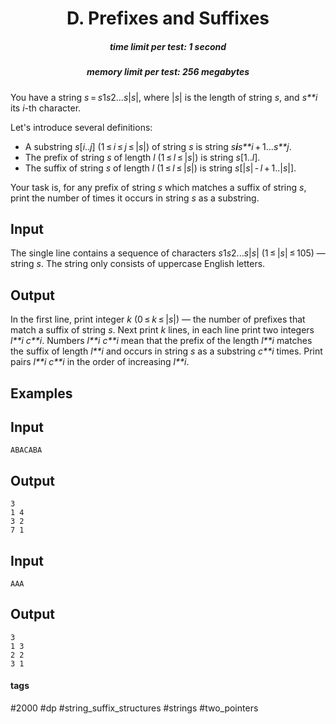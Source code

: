 <h1 style='text-align: center;'> D. Prefixes and Suffixes</h1>

<h5 style='text-align: center;'>time limit per test: 1 second</h5>
<h5 style='text-align: center;'>memory limit per test: 256 megabytes</h5>

You have a string *s* = *s*1*s*2...*s*|*s*|, where |*s*| is the length of string *s*, and *s**i* its *i*-th character. 

Let's introduce several definitions:

* A substring *s*[*i*..*j*] (1 ≤ *i* ≤ *j* ≤ |*s*|) of string *s* is string *s**i**s**i* + 1...*s**j*.
* The prefix of string *s* of length *l* (1 ≤ *l* ≤ |*s*|) is string *s*[1..*l*].
* The suffix of string *s* of length *l* (1 ≤ *l* ≤ |*s*|) is string *s*[|*s*| - *l* + 1..|*s*|].

Your task is, for any prefix of string *s* which matches a suffix of string *s*, print the number of times it occurs in string *s* as a substring.

## Input

The single line contains a sequence of characters *s*1*s*2...*s*|*s*| (1 ≤ |*s*| ≤ 105) — string *s*. The string only consists of uppercase English letters.

## Output

In the first line, print integer *k* (0 ≤ *k* ≤ |*s*|) — the number of prefixes that match a suffix of string *s*. Next print *k* lines, in each line print two integers *l**i* *c**i*. Numbers *l**i* *c**i* mean that the prefix of the length *l**i* matches the suffix of length *l**i* and occurs in string *s* as a substring *c**i* times. Print pairs *l**i* *c**i* in the order of increasing *l**i*.

## Examples

## Input


```
ABACABA  

```
## Output


```
3  
1 4  
3 2  
7 1  

```
## Input


```
AAA  

```
## Output


```
3  
1 3  
2 2  
3 1  

```


#### tags 

#2000 #dp #string_suffix_structures #strings #two_pointers 